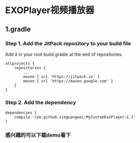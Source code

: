 # EXOPlayer视频播放器
## 1.gradle
### Step 1. Add the JitPack repository to your build file
Add it in your root build.gradle at the end of repositories:
```
allprojects {
    repositories {
        ...
        maven { url 'https://jitpack.io' }
        maven { url 'https://maven.google.com' }
    }
}
```
### Step 2. Add the dependency
```
dependencies {
    compile 'com.github.xieguangwei:MyCustomExoPlayer:1.3'
}
```
### 感兴趣的可以下载demo看下